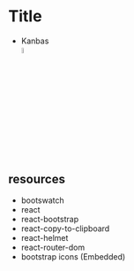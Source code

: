 # Title

* Kanbas</br>
<a href="./kanbas.md" title="kanbas"><img width="5%" src="https://res.cloudinary.com/rick-rick-torrellas/image/upload/v1629301660/icons/kanban_oifhu7.png"/></a>

## resources

* bootswatch
* react
* react-bootstrap
* react-copy-to-clipboard
* react-helmet
* react-router-dom
* bootstrap icons (Embedded)
